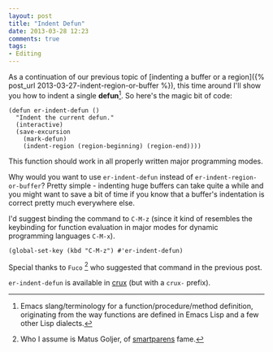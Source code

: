 ```yaml
---
layout: post
title: "Indent Defun"
date: 2013-03-28 12:23
comments: true
tags:
- Editing
---
```


As a continuation of our previous topic of [indenting a buffer or a
region]({% post_url 2013-03-27-indent-region-or-buffer %}), this time around
I'll show you how to indent a single **defun**[^1]. So here's the magic
bit of code:

``` elisp
(defun er-indent-defun ()
  "Indent the current defun."
  (interactive)
  (save-excursion
    (mark-defun)
    (indent-region (region-beginning) (region-end))))
```

This function should work in all properly written major programming modes.

Why would you want to use `er-indent-defun` instead of
`er-indent-region-or-buffer`? Pretty simple - indenting huge buffers can
take quite a while and you might want to save a bit of time if you
know that a buffer's indentation is correct pretty much everywhere
else.

I'd suggest binding the command to `C-M-z` (since it kind of resembles
the keybinding for function evaluation in major modes for dynamic
programming languages `C-M-x`).

``` elisp
(global-set-key (kbd "C-M-z") #'er-indent-defun)
```

Special thanks to `Fuco` [^2] who
suggested that command in the previous post.

`er-indent-defun` is available in
[crux](https://github.com/bbatsov/crux) (but with a `crux-`
prefix).

[^1]: Emacs slang/terminology for a function/procedure/method definition, originating from the way functions are defined in Emacs Lisp and a few other Lisp dialects.
[^2]: Who I assume is Matus Goljer, of [smartparens](https://github.com/Fuco1/smartparens) fame.

